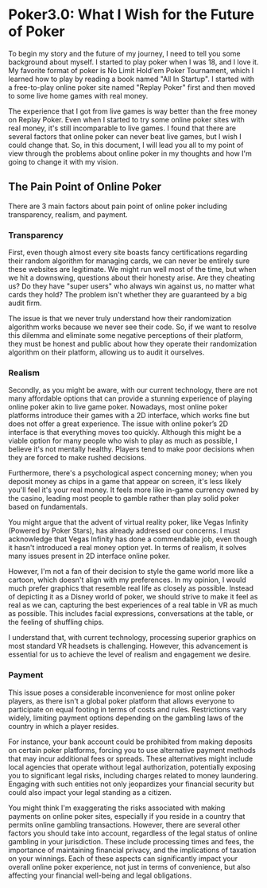 [category]: <> (General,Blockchains, Poker)
[date]: <> (2024/04/01)
[title]: <> (Poker3.0: What I Wish for the Future of Poker)

# Poker3.0: What I Wish for the Future of Poker

To begin my story and the future of my journey, I need to tell you some background about myself. I started to play poker when I was 18, and I love it. My favorite format of poker is No Limit Hold'em Poker Tournament, which I learned how to play by reading a book named "All In Startup". I started with a free-to-play online poker site named "Replay Poker" first and then moved to some live home games with real money. 

The experience that I got from live games is way better than the free money on Replay Poker. Even when I started to try some online poker sites with real money, it's still incomparable to live games. I found that there are several factors that online poker can never beat live games, but I wish I could change that. So, in this document, I will lead you all to my point of view through the problems about online poker in my thoughts and how I'm going to change it with my vision.

## The Pain Point of Online Poker

There are 3 main factors about pain point of online poker including transparency, realism, and payment.

### Transparency

First, even though almost every site boasts fancy certifications regarding their random algorithm for managing cards, we can never be entirely sure these websites are legitimate. We might run well most of the time, but when we hit a downswing, questions about their honesty arise. Are they cheating us? Do they have "super users" who always win against us, no matter what cards they hold? The problem isn't whether they are guaranteed by a big audit firm. 

The issue is that we never truly understand how their randomization algorithm works because we never see their code. So, if we want to resolve this dilemma and eliminate some negative perceptions of their platform, they must be honest and public about how they operate their randomization algorithm on their platform, allowing us to audit it ourselves.

### Realism

Secondly, as you might be aware, with our current technology, there are not many affordable options that can provide a stunning experience of playing online poker akin to live game poker. Nowadays, most online poker platforms introduce their games with a 2D interface, which works fine but does not offer a great experience. The issue with online poker’s 2D interface is that everything moves too quickly. Although this might be a viable option for many people who wish to play as much as possible, I believe it's not mentally healthy. Players tend to make poor decisions when they are forced to make rushed decisions. 

Furthermore, there's a psychological aspect concerning money; when you deposit money as chips in a game that appear on screen, it's less likely you'll feel it's your real money. It feels more like in-game currency owned by the casino, leading most people to gamble rather than play solid poker based on fundamentals.

You might argue that the advent of virtual reality poker, like Vegas Infinity (Powered by Poker Stars), has already addressed our concerns. I must acknowledge that Vegas Infinity has done a commendable job, even though it hasn't introduced a real money option yet. In terms of realism, it solves many issues present in 2D interface online poker. 

However, I'm not a fan of their decision to style the game world more like a cartoon, which doesn't align with my preferences. In my opinion, I would much prefer graphics that resemble real life as closely as possible. Instead of depicting it as a Disney world of poker, we should strive to make it feel as real as we can, capturing the best experiences of a real table in VR as much as possible. This includes facial expressions, conversations at the table, or the feeling of shuffling chips.

I understand that, with current technology, processing superior graphics on most standard VR headsets is challenging. However, this advancement is essential for us to achieve the level of realism and engagement we desire.

### Payment

This issue poses a considerable inconvenience for most online poker players, as there isn't a global poker platform that allows everyone to participate on equal footing in terms of costs and rules. Restrictions vary widely, limiting payment options depending on the gambling laws of the country in which a player resides. 

For instance, your bank account could be prohibited from making deposits on certain poker platforms, forcing you to use alternative payment methods that may incur additional fees or spreads. These alternatives might include local agencies that operate without legal authorization, potentially exposing you to significant legal risks, including charges related to money laundering. Engaging with such entities not only jeopardizes your financial security but could also impact your legal standing as a citizen.

You might think I'm exaggerating the risks associated with making payments on online poker sites, especially if you reside in a country that permits online gambling transactions. However, there are several other factors you should take into account, regardless of the legal status of online gambling in your jurisdiction. These include processing times and fees, the importance of maintaining financial privacy, and the implications of taxation on your winnings. Each of these aspects can significantly impact your overall online poker experience, not just in terms of convenience, but also affecting your financial well-being and legal obligations.

